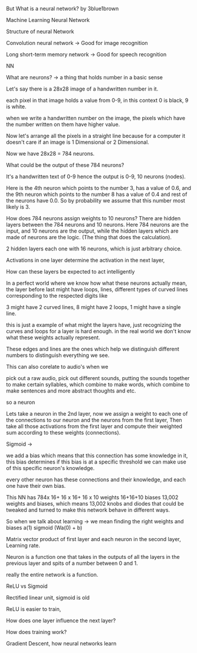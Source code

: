 But What is a neural network? by 3blue1brown

Machine Learning Neural Network

Structure of neural Network

Convolution neural network -> Good for image recognition

Long short-term memory network -> Good for speech recognition

NN

What are neurons? -> a thing that holds number in a basic sense

Let's say there is a 28x28 image of a handwritten number in it.

each pixel in that image holds a value from 0-9, in this context 0 is black, 9 is white.

when we write a handwritten number on the image, the pixels which have the number written on them have higher value.

Now let's arrange all the pixels in a straight line because for a computer it doesn't care if an image is 1 Dimensional or 2 Dimensional.

Now we have 28x28 = 784 neurons.

What could be the output of these 784 neurons?

It's a handwritten text of 0-9 hence the output is 0-9, 10 neurons (nodes).

Here is the 4th neuron which points to the number 3, has a value of 0.6, and the 9th neuron which points to the number 8 has a value of 0.4 and rest of the neurons have 0.0. So by probability we assume that this number most likely is 3.

How does 784 neurons assign weights to 10 neurons? There are hidden layers between the 784 neurons and 10 neurons. Here 784 neurons are the input, and 10 neurons are the output, while the hidden layers which are made of neurons are the logic. (The thing that does the calculation).

2 hidden layers each one with 16 neurons, which is just arbitrary choice.

Activations in one layer determine the activation in the next layer,

How can these layers be expected to act intelligently

In a perfect world where we know how what these neurons actually mean, the layer before last might have loops, lines, different types of curved lines corresponding to the respected digits like

3 might have 2 curved lines, 8 might have 2 loops, 1 might have a single line.

this is just a example of what might the layers have, just recognizing the curves and loops for a layer is hard enough. in the real world we don't know what these weights actually represent.

These edges and lines are the ones which help we distinguish different numbers to distinguish everything we see.

This can also corelate to audio's when we

pick out a raw audio, pick out different sounds, putting the sounds together to make certain syllables, which combine to make words, which combine to make sentences and more abstract thoughts and etc.

so a neuron

Lets take a neuron in the 2nd layer, now we assign a weight to each one of the connections to our neuron and the neurons from the first layer, Then take all those activations from the first layer and compute their weighted sum according to these weights (connections).

Sigmoid ->

we add a bias which means that this connection has some knowledge in it, this bias determines if this bias is at a specific threshold we can make use of this specific neuron's knowledge.

every other neuron has these connections and their knowledge, and each one have their own bias.

This NN has 784x 16+ 16 x 16+ 16 x 10 weights 16+16+10 biases 13,002 weights and biases, which means 13,002 knobs and diodes that could be tweaked and turned to make this network behave in different ways.

So when we talk about learning -> we mean finding the right weights and biases a(1) sigmoid (Wa(0) + b)

Matrix vector product of first layer and each neuron in the second layer, Learning rate.

Neuron is a function one that takes in the outputs of all the layers in the previous layer and spits of a number between 0 and 1.

really the entire network is a function.

ReLU vs Sigmoid

Rectified linear unit, sigmoid is old

ReLU is easier to train,

How does one layer influence the next layer?

How does training work?




Gradient Descent, how neural networks learn


